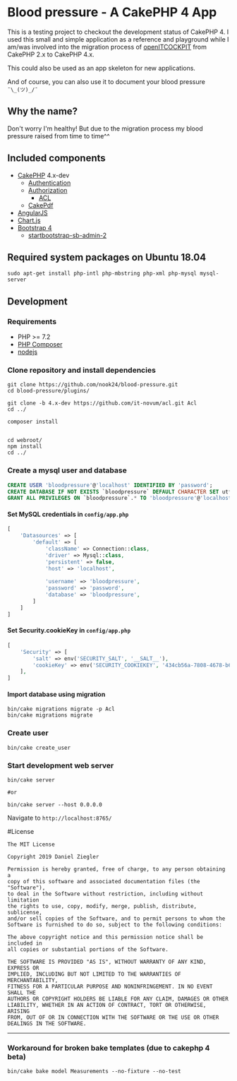 # Blood pressure - A CakePHP 4 App

This is a testing project to checkout the development status of CakePHP 4.
I used this small and simple application as a reference and playground while I am/was involved
into the migration process of [openITCOCKPIT](https://github.com/it-novum/openITCOCKPIT)
from CakePHP 2.x to CakePHP 4.x. 

This could also be used as an app skeleton for new applications.

And of course, you can also use it to document your blood pressure `¯\_(ツ)_/¯`

## Why the name?
Don't worry I'm healthy!
But due to the migration process my blood pressure raised from time to time^^


## Included components

- [CakePHP](https://github.com/cakephp/cakephp) 4.x-dev
    - [Authentication](https://book.cakephp.org/authentication/1.1/en/)
    - [Authorization](https://book.cakephp.org/authorization/1.1/en/request-authorization-middleware.html)
        - [ACL](https://github.com/it-novum/acl/tree/4.x-dev)
    - [CakePdf](https://github.com/FriendsOfCake/CakePdf)
- [AngularJS](https://angularjs.org/)
- [Chart.js](https://www.chartjs.org/)
- [Bootstrap 4](https://github.com/twbs/bootstrap)
    - [startbootstrap-sb-admin-2](https://github.com/BlackrockDigital/startbootstrap-sb-admin-2)

## Required system packages on Ubuntu 18.04
````
sudo apt-get install php-intl php-mbstring php-xml php-mysql mysql-server
````

## Development

### Requirements
 - PHP >= 7.2
 - [PHP Composer](https://getcomposer.org/)
 - [nodejs](https://nodejs.org/en/)

### Clone repository and install dependencies
```
git clone https://github.com/nook24/blood-pressure.git
cd blood-pressure/plugins/

git clone -b 4.x-dev https://github.com/it-novum/acl.git Acl
cd ../

composer install


cd webroot/
npm install
cd ../
```

### Create a mysql user and database
```SQL
CREATE USER 'bloodpressure'@'localhost' IDENTIFIED BY 'password';
CREATE DATABASE IF NOT EXISTS `bloodpressure` DEFAULT CHARACTER SET utf8mb4 DEFAULT COLLATE utf8mb4_general_ci;
GRANT ALL PRIVILEGES ON `bloodpressure`.* TO 'bloodpressure'@'localhost';
```

#### Set MySQL credentials in `config/app.php`
```PHP
[
    'Datasources' => [
        'default' => [
            'className' => Connection::class,
            'driver' => Mysql::class,
            'persistent' => false,
            'host' => 'localhost',
        
            'username' => 'bloodpressure',
            'password' => 'password',
            'database' => 'bloodpressure',
        ]
    ]
]
```

#### Set Security.cookieKey in `config/app.php`
```PHP
[
    'Security' => [
        'salt' => env('SECURITY_SALT', '__SALT__'),
        'cookieKey' => env('SECURITY_COOKIEKEY', '434cb56a-7808-4678-b649-db51e4d32629'),
    ],
]
```

#### Import database using migration
```
bin/cake migrations migrate -p Acl
bin/cake migrations migrate
```

### Create user
```
bin/cake create_user
```

### Start development web server
````
bin/cake server

#or

bin/cake server --host 0.0.0.0
````

Navigate to `http://localhost:8765/`

#License
```
The MIT License

Copyright 2019 Daniel Ziegler

Permission is hereby granted, free of charge, to any person obtaining a
copy of this software and associated documentation files (the "Software"),
to deal in the Software without restriction, including without limitation
the rights to use, copy, modify, merge, publish, distribute, sublicense,
and/or sell copies of the Software, and to permit persons to whom the
Software is furnished to do so, subject to the following conditions:

The above copyright notice and this permission notice shall be included in
all copies or substantial portions of the Software.

THE SOFTWARE IS PROVIDED "AS IS", WITHOUT WARRANTY OF ANY KIND, EXPRESS OR
IMPLIED, INCLUDING BUT NOT LIMITED TO THE WARRANTIES OF MERCHANTABILITY,
FITNESS FOR A PARTICULAR PURPOSE AND NONINFRINGEMENT. IN NO EVENT SHALL THE
AUTHORS OR COPYRIGHT HOLDERS BE LIABLE FOR ANY CLAIM, DAMAGES OR OTHER
LIABILITY, WHETHER IN AN ACTION OF CONTRACT, TORT OR OTHERWISE, ARISING
FROM, OUT OF OR IN CONNECTION WITH THE SOFTWARE OR THE USE OR OTHER
DEALINGS IN THE SOFTWARE.
```

---

### Workaround for broken bake templates (due to cakephp 4 beta)
````
bin/cake bake model Measurements --no-fixture --no-test
````

